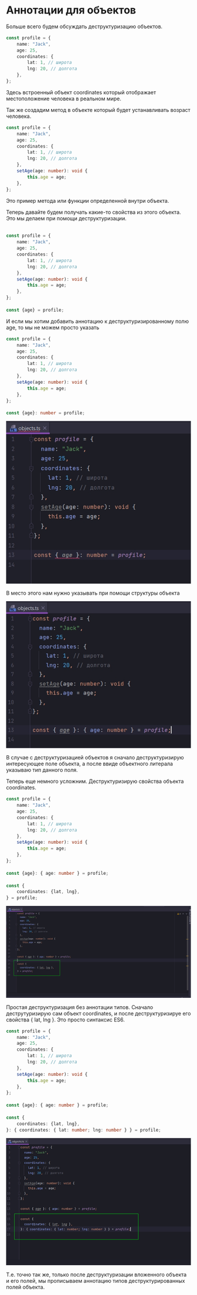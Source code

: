 # Аннотации для объектов

Больше всего будем обсуждать деструктуризацию объектов.

```ts
const profile = {
    name: "Jack",
    age: 25,
    coordinates: {
        lat: 1, // широта
        lng: 20, // долгота
    },
};

```

Здесь встроенный объект coordinates который отображает местоположение человека в реальном мире.

Так же создадим метод в объекте который будет устанавливать возраст человека.

```ts
const profile = {
    name: "Jack",
    age: 25,
    coordinates: {
        lat: 1, // широта
        lng: 20, // долгота
    },
    setAge(age: number): void {
        this.age = age;
    },
};

```

Это пример метода или функции определенной внутри объекта.

Теперь давайте будем получать какие-то свойства из этого объекта. Это мы делаем при помощи деструктуризации.

```ts

const profile = {
    name: "Jack",
    age: 25,
    coordinates: {
        lat: 1, // широта
        lng: 20, // долгота
    },
    setAge(age: number): void {
        this.age = age;
    },
};

const {age} = profile;

```

И если мы хотим добавить аннотацию к деструктуризированному полю age, то мы не можем просто указать

```ts
const profile = {
    name: "Jack",
    age: 25,
    coordinates: {
        lat: 1, // широта
        lng: 20, // долгота
    },
    setAge(age: number): void {
        this.age = age;
    },
};

const {age}: number = profile;

```

![](img/001.jpg)

В место этого нам нужно указывать при помощи структуры объекта

![](img/002.jpg)

В случае с деструктуризацией объектов я сначало деструктуризирую интересующее поле объекта, а после ввиде объектного
литерала указываю тип данного поля.

Теперь еще немного усложним. Деструктуризирую свойства объекта coordinates.

```ts
const profile = {
    name: "Jack",
    age: 25,
    coordinates: {
        lat: 1, // широта
        lng: 20, // долгота
    },
    setAge(age: number): void {
        this.age = age;
    },
};

const {age}: { age: number } = profile;

const {
    coordinates: {lat, lng},
} = profile;

```

![](img/003.jpg)

Простая деструктуризация без аннотации типов. Сначало деструтуризирую сам объект coordinates, и после деструктуризируе
его свойства { lat, lng }. Это просто синтаксис ES6.

```ts
const profile = {
    name: "Jack",
    age: 25,
    coordinates: {
        lat: 1, // широта
        lng: 20, // долгота
    },
    setAge(age: number): void {
        this.age = age;
    },
};

const {age}: { age: number } = profile;

const {
    coordinates: {lat, lng},
}: { coordinates: { lat: number; lng: number } } = profile;

```

![](img/004.jpg)

Т.е. точно так же, только после деструктуризации вложенного объекта и его полей, мы прописываем аннотацию типов
деструктурированных полей объекта.